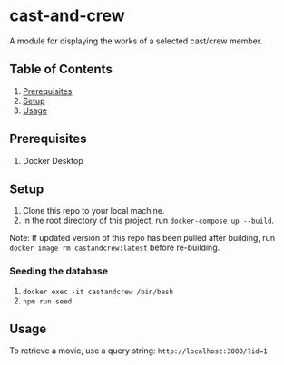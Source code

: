 # cast-and-crew
A module for displaying the works of a selected cast/crew member.

## Table of Contents
1. [Prerequisites](#prerequisites)
2. [Setup](#setup)
3. [Usage](#usage)


## Prerequisites
1. Docker Desktop

## Setup
1. Clone this repo to your local machine.
2. In the root directory of this project, run `docker-compose up --build`.

Note: If updated version of this repo has been pulled after building, run `docker image rm castandcrew:latest` before re-building.

### Seeding the database
  1. `docker exec -it castandcrew /bin/bash`
  2. `npm run seed`

## Usage
To retrieve a movie, use a query string:
`http://localhost:3000/?id=1`


